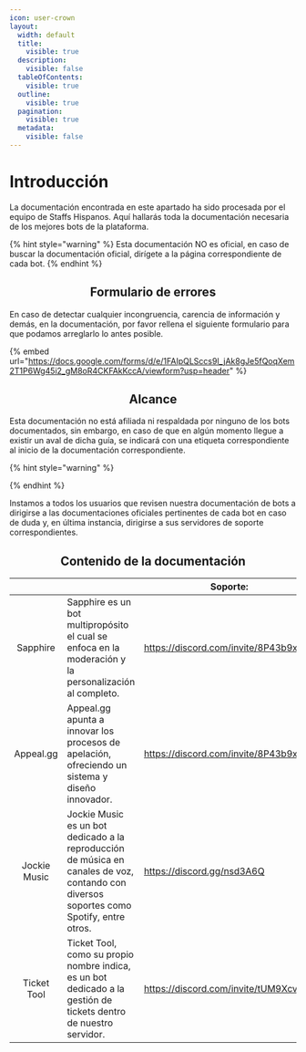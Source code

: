 ```yaml
---
icon: user-crown
layout:
  width: default
  title:
    visible: true
  description:
    visible: false
  tableOfContents:
    visible: true
  outline:
    visible: true
  pagination:
    visible: true
  metadata:
    visible: false
---
```


# Introducción

La documentación encontrada en este apartado ha sido procesada por el equipo de Staffs Hispanos. Aquí hallarás toda la documentación necesaria de los mejores bots de la plataforma.

{% hint style="warning" %}
Esta documentación NO es oficial, en caso de buscar la documentación oficial, dirígete a la página correspondiente de cada bot.
{% endhint %}

<h2 align="center">Formulario de errores</h2>

En caso de detectar cualquier incongruencia, carencia de información y demás, en la documentación, por favor rellena el siguiente formulario para que podamos arreglarlo lo antes posible.

{% embed url="https://docs.google.com/forms/d/e/1FAIpQLSccs9l_jAk8gJe5fQoqXem2T1P6Wg45i2_gM8oR4CKFAkKccA/viewform?usp=header" %}

<h2 align="center">Alcance</h2>

Esta documentación no está afiliada ni respaldada por ninguno de los bots documentados, sin embargo, en caso de que en algún momento llegue a existir un aval de dicha guía, se indicará con una etiqueta correspondiente al inicio de la documentación correspondiente.

{% hint style="warning" %}

{% endhint %}

Instamos a todos los usuarios que revisen nuestra documentación de bots a dirigirse a las documentaciones oficiales pertinentes de cada bot en caso de duda y, en última instancia, dirigirse a sus servidores de soporte correspondientes.

<h2 align="center">Contenido de la documentación</h2>

<table data-view="cards"><thead><tr><th align="center"></th><th></th><th data-type="content-ref">Soporte:</th><th data-type="content-ref">Documentación:</th><th data-type="checkbox">Afiliado:</th><th data-hidden data-card-cover data-type="files"></th></tr></thead><tbody><tr><td align="center">Sapphire</td><td>Sapphire es un bot multipropósito el cual se enfoca en la moderación y la personalización al completo.</td><td><a href="https://discord.com/invite/8P43b9xEZS">https://discord.com/invite/8P43b9xEZS</a></td><td><a href="https://docs.sapph.xyz/#/overview">https://docs.sapph.xyz/#/overview</a></td><td>false</td><td><a href=".gitbook/assets/37e0fb2dcf8d219aa92bf02f47ea60eb.png">37e0fb2dcf8d219aa92bf02f47ea60eb.png</a></td></tr><tr><td align="center">Appeal.gg</td><td>Appeal.gg apunta a innovar los procesos de apelación, ofreciendo un sistema y diseño innovador.</td><td><a href="https://discord.com/invite/8P43b9xEZS">https://discord.com/invite/8P43b9xEZS</a></td><td><a href="https://docs.sapph.xyz/#/appeals">https://docs.sapph.xyz/#/appeals</a></td><td>false</td><td><a href=".gitbook/assets/91efa4315846a2b3a87daa359564a695.png">91efa4315846a2b3a87daa359564a695.png</a></td></tr><tr><td align="center">Jockie Music</td><td>Jockie Music es un bot dedicado a la reproducción de música en canales de voz, contando con diversos soportes como Spotify, entre otros.</td><td><a href="https://discord.gg/nsd3A6Q">https://discord.gg/nsd3A6Q</a></td><td><a href="https://www.jockiemusic.com/commands">https://www.jockiemusic.com/commands</a></td><td>false</td><td><a href=".gitbook/assets/rendegragvr.png">rendegragvr.png</a></td></tr><tr><td align="center">Ticket Tool</td><td>Ticket Tool, como su propio nombre indica, es un bot dedicado a la gestión de tickets dentro de nuestro servidor.</td><td><a href="https://discord.com/invite/tUM9Xcv">https://discord.com/invite/tUM9Xcv</a></td><td><a href="https://docs.tickettool.xyz/">https://docs.tickettool.xyz/</a></td><td>false</td><td><a href=".gitbook/assets/fogravregfvater.png">fogravregfvater.png</a></td></tr></tbody></table>
